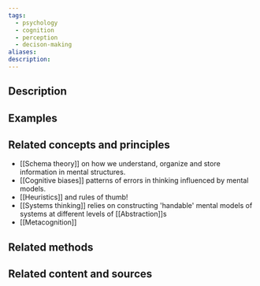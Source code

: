 ```yaml
---
tags:
  - psychology
  - cognition
  - perception
  - decison-making
aliases: 
description:
---
```


## Description


## Examples 


## Related concepts and principles
- [[Schema theory]] on how we understand, organize and store information in mental structures. 
- [[Cognitive biases]] patterns of errors in thinking influenced by mental models.
- [[Heuristics]] and rules of thumb! 
- [[Systems thinking]] relies on constructing 'handable' mental models of systems at different levels of [[Abstraction]]s
- [[Metacognition]]

## Related methods


## Related content and sources
